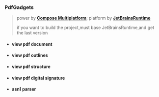 ### PdfGadgets
> power by [**Compose Multiplatform**](https://jb.gg/cmp);
> platform by [**JetBrainsRuntime**](https://github.com/JetBrains/JetBrainsRuntime)
> 
> if you want to build the project,must base JetBrainsRuntime,and get the last version

- #### view pdf document 
- #### view pdf outlines
- #### view pdf structure
- #### view pdf digital signature
- #### asn1 parser

